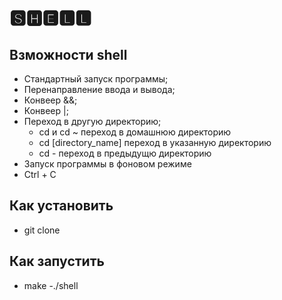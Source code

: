 # 🆂🅷🅴🅻🅻 
## Взможности shell
- Стандартный запуск программы;
- Перенаправление ввода и вывода;
- Конвеер &&;
- Конвеер |;
- Переход в другую директорию;
    - cd и cd ~ переход в домашнюю директорию
    - cd [directory_name] переход в указанную директорию
    - cd - переход в предыдущю директорию
- Запуск программы в фоновом режиме
- Ctrl + C
## Как установить
- git clone
## Как запустить
- make
-./shell
